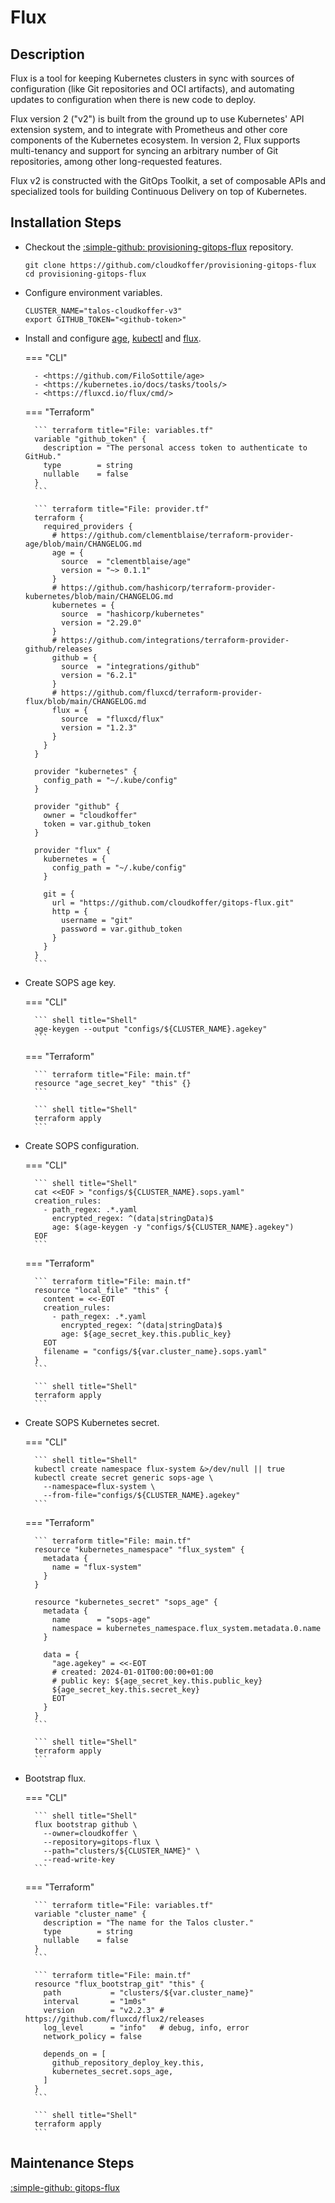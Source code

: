 # Flux

## Description

Flux is a tool for keeping Kubernetes clusters in sync with sources of configuration (like Git repositories and OCI artifacts), and automating updates to configuration when there is new code to deploy.

Flux version 2 ("v2") is built from the ground up to use Kubernetes' API extension system, and to integrate with Prometheus and other core components of the Kubernetes ecosystem. In version 2, Flux supports multi-tenancy and support for syncing an arbitrary number of Git repositories, among other long-requested features.

Flux v2 is constructed with the GitOps Toolkit, a set of composable APIs and specialized tools for building Continuous Delivery on top of Kubernetes.

## Installation Steps

- Checkout the [:simple-github: provisioning-gitops-flux](https://github.com/cloudkoffer/provisioning-gitops-flux) repository.

    ``` shell title="Shell"
    git clone https://github.com/cloudkoffer/provisioning-gitops-flux
    cd provisioning-gitops-flux
    ```

- Configure environment variables.

    ``` shell title="Shell"
    CLUSTER_NAME="talos-cloudkoffer-v3"
    export GITHUB_TOKEN="<github-token>"
    ```

- Install and configure [age](https://github.com/FiloSottile/age), [kubectl](https://kubernetes.io/docs/tasks/tools/) and [flux](https://fluxcd.io/flux/cmd/).

    === "CLI"

        - <https://github.com/FiloSottile/age>
        - <https://kubernetes.io/docs/tasks/tools/>
        - <https://fluxcd.io/flux/cmd/>

    === "Terraform"

        ``` terraform title="File: variables.tf"
        variable "github_token" {
          description = "The personal access token to authenticate to GitHub."
          type        = string
          nullable    = false
        }
        ```

        ``` terraform title="File: provider.tf"
        terraform {
          required_providers {
            # https://github.com/clementblaise/terraform-provider-age/blob/main/CHANGELOG.md
            age = {
              source  = "clementblaise/age"
              version = "~> 0.1.1"
            }
            # https://github.com/hashicorp/terraform-provider-kubernetes/blob/main/CHANGELOG.md
            kubernetes = {
              source  = "hashicorp/kubernetes"
              version = "2.29.0"
            }
            # https://github.com/integrations/terraform-provider-github/releases
            github = {
              source  = "integrations/github"
              version = "6.2.1"
            }
            # https://github.com/fluxcd/terraform-provider-flux/blob/main/CHANGELOG.md
            flux = {
              source  = "fluxcd/flux"
              version = "1.2.3"
            }
          }
        }

        provider "kubernetes" {
          config_path = "~/.kube/config"
        }

        provider "github" {
          owner = "cloudkoffer"
          token = var.github_token
        }

        provider "flux" {
          kubernetes = {
            config_path = "~/.kube/config"
          }

          git = {
            url = "https://github.com/cloudkoffer/gitops-flux.git"
            http = {
              username = "git"
              password = var.github_token
            }
          }
        }
        ```

- Create SOPS age key.

    === "CLI"

        ``` shell title="Shell"
        age-keygen --output "configs/${CLUSTER_NAME}.agekey"
        ```

    === "Terraform"

        ``` terraform title="File: main.tf"
        resource "age_secret_key" "this" {}
        ```

        ``` shell title="Shell"
        terraform apply
        ```

- Create SOPS configuration.

    === "CLI"

        ``` shell title="Shell"
        cat <<EOF > "configs/${CLUSTER_NAME}.sops.yaml"
        creation_rules:
          - path_regex: .*.yaml
            encrypted_regex: ^(data|stringData)$
            age: $(age-keygen -y "configs/${CLUSTER_NAME}.agekey")
        EOF
        ```

    === "Terraform"

        ``` terraform title="File: main.tf"
        resource "local_file" "this" {
          content = <<-EOT
          creation_rules:
            - path_regex: .*.yaml
              encrypted_regex: ^(data|stringData)$
              age: ${age_secret_key.this.public_key}
          EOT
          filename = "configs/${var.cluster_name}.sops.yaml"
        }
        ```

        ``` shell title="Shell"
        terraform apply
        ```

- Create SOPS Kubernetes secret.

    === "CLI"

        ``` shell title="Shell"
        kubectl create namespace flux-system &>/dev/null || true
        kubectl create secret generic sops-age \
          --namespace=flux-system \
          --from-file="configs/${CLUSTER_NAME}.agekey"
        ```

    === "Terraform"

        ``` terraform title="File: main.tf"
        resource "kubernetes_namespace" "flux_system" {
          metadata {
            name = "flux-system"
          }
        }

        resource "kubernetes_secret" "sops_age" {
          metadata {
            name      = "sops-age"
            namespace = kubernetes_namespace.flux_system.metadata.0.name
          }

          data = {
            "age.agekey" = <<-EOT
            # created: 2024-01-01T00:00:00+01:00
            # public key: ${age_secret_key.this.public_key}
            ${age_secret_key.this.secret_key}
            EOT
          }
        }
        ```

        ``` shell title="Shell"
        terraform apply
        ```

- Bootstrap flux.

    === "CLI"

        ``` shell title="Shell"
        flux bootstrap github \
          --owner=cloudkoffer \
          --repository=gitops-flux \
          --path="clusters/${CLUSTER_NAME}" \
          --read-write-key
        ```

    === "Terraform"

        ``` terraform title="File: variables.tf"
        variable "cluster_name" {
          description = "The name for the Talos cluster."
          type        = string
          nullable    = false
        }
        ```

        ``` terraform title="File: main.tf"
        resource "flux_bootstrap_git" "this" {
          path           = "clusters/${var.cluster_name}"
          interval       = "1m0s"
          version        = "v2.2.3" # https://github.com/fluxcd/flux2/releases
          log_level      = "info"   # debug, info, error
          network_policy = false

          depends_on = [
            github_repository_deploy_key.this,
            kubernetes_secret.sops_age,
          ]
        }
        ```

        ``` shell title="Shell"
        terraform apply
        ```

## Maintenance Steps

[:simple-github: gitops-flux](https://github.com/cloudkoffer/gitops-flux)
